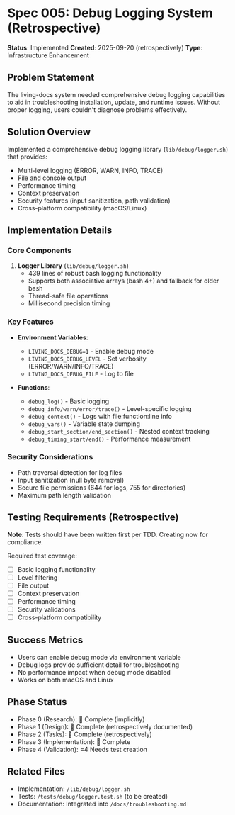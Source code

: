 # Spec 005: Debug Logging System (Retrospective)

**Status**: Implemented
**Created**: 2025-09-20 (retrospectively)
**Type**: Infrastructure Enhancement

## Problem Statement
The living-docs system needed comprehensive debug logging capabilities to aid in troubleshooting installation, update, and runtime issues. Without proper logging, users couldn't diagnose problems effectively.

## Solution Overview
Implemented a comprehensive debug logging library (`lib/debug/logger.sh`) that provides:
- Multi-level logging (ERROR, WARN, INFO, TRACE)
- File and console output
- Performance timing
- Context preservation
- Security features (input sanitization, path validation)
- Cross-platform compatibility (macOS/Linux)

## Implementation Details

### Core Components
1. **Logger Library** (`lib/debug/logger.sh`)
   - 439 lines of robust bash logging functionality
   - Supports both associative arrays (bash 4+) and fallback for older bash
   - Thread-safe file operations
   - Millisecond precision timing

### Key Features
- **Environment Variables**:
  - `LIVING_DOCS_DEBUG=1` - Enable debug mode
  - `LIVING_DOCS_DEBUG_LEVEL` - Set verbosity (ERROR/WARN/INFO/TRACE)
  - `LIVING_DOCS_DEBUG_FILE` - Log to file

- **Functions**:
  - `debug_log()` - Basic logging
  - `debug_info/warn/error/trace()` - Level-specific logging
  - `debug_context()` - Logs with file:function:line info
  - `debug_vars()` - Variable state dumping
  - `debug_start_section/end_section()` - Nested context tracking
  - `debug_timing_start/end()` - Performance measurement

### Security Considerations
- Path traversal detection for log files
- Input sanitization (null byte removal)
- Secure file permissions (644 for logs, 755 for directories)
- Maximum path length validation

## Testing Requirements (Retrospective)
**Note**: Tests should have been written first per TDD. Creating now for compliance.

Required test coverage:
- [ ] Basic logging functionality
- [ ] Level filtering
- [ ] File output
- [ ] Context preservation
- [ ] Performance timing
- [ ] Security validations
- [ ] Cross-platform compatibility

## Success Metrics
- Users can enable debug mode via environment variable
- Debug logs provide sufficient detail for troubleshooting
- No performance impact when debug mode disabled
- Works on both macOS and Linux

## Phase Status
- Phase 0 (Research):  Complete (implicitly)
- Phase 1 (Design):  Complete (retrospectively documented)
- Phase 2 (Tasks):  Complete (retrospectively)
- Phase 3 (Implementation):  Complete
- Phase 4 (Validation): =4 Needs test creation

## Related Files
- Implementation: `/lib/debug/logger.sh`
- Tests: `/tests/debug/logger.test.sh` (to be created)
- Documentation: Integrated into `/docs/troubleshooting.md`